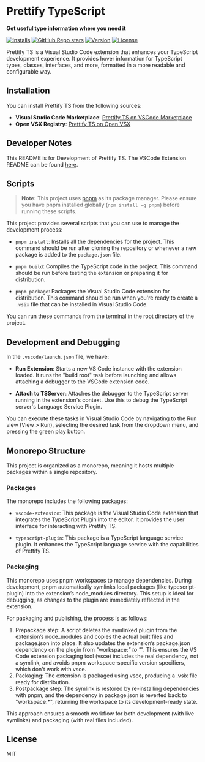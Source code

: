 # Prettify TypeScript

**Get useful type information where you need it**

[![Installs](https://img.shields.io/vscode-marketplace/i/MylesMurphy.prettify-ts)](https://marketplace.visualstudio.com/items?itemName=MylesMurphy.prettify-ts)
[![GitHub Repo stars](https://img.shields.io/github/stars/mylesmmurphy/prettify-ts?style=social)](https://github.com/mylesmmurphy/prettify-ts)
[![Version](https://img.shields.io/vscode-marketplace/v/MylesMurphy.prettify-ts)](https://marketplace.visualstudio.com/items?itemName=MylesMurphy.prettify-ts)
[![License](https://img.shields.io/github/license/mylesmmurphy/prettify-ts)](https://github.com/mylesmmurphy/prettify-ts/blob/main/LICENSE)

Prettify TS is a Visual Studio Code extension that enhances your TypeScript development experience. It provides hover information for TypeScript types, classes, interfaces, and more, formatted in a more readable and configurable way.

## Installation

You can install Prettify TS from the following sources:

- **Visual Studio Code Marketplace**: [Prettify TS on VSCode Marketplace](https://marketplace.visualstudio.com/items?itemName=MylesMurphy.prettify-ts)
- **Open VSX Registry**: [Prettify TS on Open VSX](https://open-vsx.org/extension/MylesMurphy/prettify-ts)

## Developer Notes

This README is for Development of Prettify TS. The VSCode Extension README can be found [here](./packages/vscode-extension/README.md).

## Scripts

> **Note:** This project uses [pnpm](https://pnpm.io/) as its package manager. Please ensure you have pnpm installed globally (`npm install -g pnpm`) before running these scripts.

This project provides several scripts that you can use to manage the development process:

- `pnpm install`: Installs all the dependencies for the project. This command should be run after cloning the repository or whenever a new package is added to the `package.json` file.

- `pnpm build`: Compiles the TypeScript code in the project. This command should be run before testing the extension or preparing it for distribution.

- `pnpm package`: Packages the Visual Studio Code extension for distribution. This command should be run when you're ready to create a `.vsix` file that can be installed in Visual Studio Code.

You can run these commands from the terminal in the root directory of the project.

## Development and Debugging

In the `.vscode/launch.json` file, we have:

- **Run Extension**: Starts a new VS Code instance with the extension loaded. It runs the "build root" task before launching and allows attaching a debugger to the VSCode extension code.

- **Attach to TSServer**: Attaches the debugger to the TypeScript server running in the extension's context. Use this to debug the TypeScript server's Language Service Plugin.

You can execute these tasks in Visual Studio Code by navigating to the Run view (View > Run), selecting the desired task from the dropdown menu, and pressing the green play button.

## Monorepo Structure

This project is organized as a monorepo, meaning it hosts multiple packages within a single repository.

### Packages

The monorepo includes the following packages:

- `vscode-extension`: This package is the Visual Studio Code extension that integrates the TypeScript Plugin into the editor. It provides the user interface for interacting with Prettify TS.

- `typescript-plugin`: This package is a TypeScript language service plugin. It enhances the TypeScript language service with the capabilities of Prettify TS.

### Packaging

This monorepo uses pnpm workspaces to manage dependencies. During development, pnpm automatically symlinks local packages (like typescript-plugin) into the extension’s node_modules directory. This setup is ideal for debugging, as changes to the plugin are immediately reflected in the extension.

For packaging and publishing, the process is as follows:

1. Prepackage step: A script deletes the symlinked plugin from the extension’s node_modules and copies the actual built files and package.json into place. It also updates the extension’s package.json dependency on the plugin from "workspace:*" to "*". This ensures the VS Code extension packaging tool (vsce) includes the real dependency, not a symlink, and avoids pnpm workspace-specific version specifiers, which don't work with vsce.
2. Packaging: The extension is packaged using vsce, producing a .vsix file ready for distribution.
3. Postpackage step: The symlink is restored by re-installing dependencies with pnpm, and the dependency in package.json is reverted back to "workspace:*", returning the workspace to its development-ready state.

This approach ensures a smooth workflow for both development (with live symlinks) and packaging (with real files included).

## License

MIT
